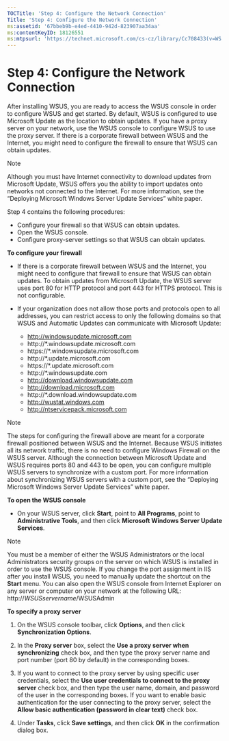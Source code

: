 ```yaml
---
TOCTitle: 'Step 4: Configure the Network Connection'
Title: 'Step 4: Configure the Network Connection'
ms:assetid: '67bbeb9b-e4ed-4410-942d-823907aa34aa'
ms:contentKeyID: 18126551
ms:mtpsurl: 'https://technet.microsoft.com/cs-cz/library/Cc708433(v=WS.10)'
---
```


Step 4: Configure the Network Connection
========================================

After installing WSUS, you are ready to access the WSUS console in order to configure WSUS and get started. By default, WSUS is configured to use Microsoft Update as the location to obtain updates. If you have a proxy server on your network, use the WSUS console to configure WSUS to use the proxy server. If there is a corporate firewall between WSUS and the Internet, you might need to configure the firewall to ensure that WSUS can obtain updates.

> [!NOTE]
> Although you must have Internet connectivity to download updates from Microsoft Update, WSUS offers you the ability to import updates onto networks not connected to the Internet. For more information, see the “Deploying Microsoft Windows Server Update Services” white paper. 

Step 4 contains the following procedures:

-   Configure your firewall so that WSUS can obtain updates.
-   Open the WSUS console.
-   Configure proxy-server settings so that WSUS can obtain updates.

**To configure your firewall**
-   If there is a corporate firewall between WSUS and the Internet, you might need to configure that firewall to ensure that WSUS can obtain updates. To obtain updates from Microsoft Update, the WSUS server uses port 80 for HTTP protocol and port 443 for HTTPS protocol. This is not configurable.

-   If your organization does not allow those ports and protocols open to all addresses, you can restrict access to only the following domains so that WSUS and Automatic Updates can communicate with Microsoft Update:

    -   http://windowsupdate.microsoft.com
    -   http://\*.windowsupdate.microsoft.com
    -   https://\*.windowsupdate.microsoft.com
    -   http://\*.update.microsoft.com
    -   https://\*.update.microsoft.com
    -   http://\*.windowsupdate.com
    -   http://download.windowsupdate.com
    -   http://download.microsoft.com
    -   http://\*.download.windowsupdate.com
    -   http://wustat.windows.com
    -   http://ntservicepack.microsoft.com

> [!NOTE]
> The steps for configuring the firewall above are meant for a corporate firewall positioned between WSUS and the Internet. Because WSUS initiates all its network traffic, there is no need to configure Windows Firewall on the WSUS server. Although the connection between Microsoft Update and WSUS requires ports 80 and 443 to be open, you can configure multiple WSUS servers to synchronize with a custom port. For more information about synchronizing WSUS servers with a custom port, see the “Deploying Microsoft Windows Server Update Services” white paper. 

**To open the WSUS console**
-   On your WSUS server, click **Start**, point to **All Programs**, point to **Administrative Tools**, and then click **Microsoft Windows Server Update Services**.

> [!NOTE]
> You must be a member of either the WSUS Administrators or the local Administrators security groups on the server on which WSUS is installed in order to use the WSUS console. If you change the port assignment in IIS after you install WSUS, you need to manually update the shortcut on the **Start** menu. You can also open the WSUS console from Internet Explorer on any server or computer on your network at the following URL: http://*WSUSservername*/WSUSAdmin 

**To specify a proxy server**
1.  On the WSUS console toolbar, click **Options**, and then click **Synchronization Options**.

2.  In the **Proxy server** box, select the **Use a proxy server when synchronizing** check box, and then type the proxy server name and port number (port 80 by default) in the corresponding boxes.

3.  If you want to connect to the proxy server by using specific user credentials, select the **Use user credentials to connect to the proxy server** check box, and then type the user name, domain, and password of the user in the corresponding boxes. If you want to enable basic authentication for the user connecting to the proxy server, select the **Allow basic authentication (password in clear text)** check box.

4.  Under **Tasks**, click **Save settings**, and then click **OK** in the confirmation dialog box.

